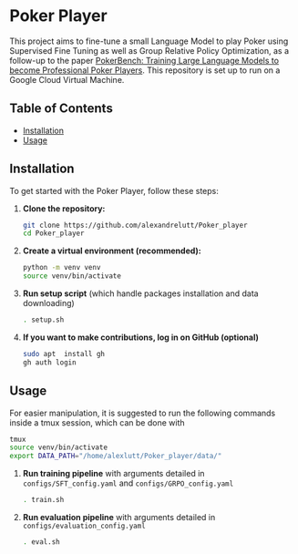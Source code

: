 # Poker Player

This project aims to fine-tune a small Language Model to play Poker using Supervised Fine Tuning as well as Group Relative Policy Optimization, as a follow-up to the paper [PokerBench: Training Large Language Models to become Professional Poker Players](https://arxiv.org/html/2501.08328v1). This repository is set up to run on a Google Cloud Virtual Machine.

## Table of Contents

- [Installation](#installation)
- [Usage](#usage)

## Installation

To get started with the Poker Player, follow these steps:

1. **Clone the repository:**

   ```bash
   git clone https://github.com/alexandrelutt/Poker_player
   cd Poker_player
   ```

2. **Create a virtual environment (recommended):**

   ```bash
   python -m venv venv
   source venv/bin/activate
   ```

3. **Run setup script** (which handle packages installation and data downloading)

   ```bash
   . setup.sh
   ```

4. **If you want to make contributions, log in on GitHub (optional)** 
   ```bash
   sudo apt  install gh
   gh auth login
   ```

## Usage

For easier manipulation, it is suggested to run the following commands inside a tmux session, which can be done with

   ```bash
   tmux
   source venv/bin/activate
   export DATA_PATH="/home/alexlutt/Poker_player/data/"
   ```   

1. **Run training pipeline** with arguments detailed in `configs/SFT_config.yaml` and `configs/GRPO_config.yaml`

   ```bash
   . train.sh
   ```   

2. **Run evaluation pipeline** with arguments detailed in `configs/evaluation_config.yaml`

   ```bash
   . eval.sh
   ```   